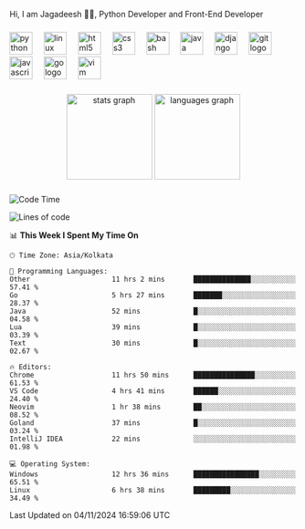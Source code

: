 <p align="left">Hi, I am Jagadeesh 👾👾, Python Developer and Front-End Developer </p>

###

<div align="left">
  <img src="https://cdn.jsdelivr.net/gh/devicons/devicon/icons/python/python-original.svg" height="40" alt="python logo"  />
  <img width="12" />
  <img src="https://cdn.jsdelivr.net/gh/devicons/devicon/icons/linux/linux-original.svg" height="40" alt="linux logo"  />
  <img width="12" />
  <img src="https://cdn.jsdelivr.net/gh/devicons/devicon/icons/html5/html5-original.svg" height="40" alt="html5 logo"  />
  <img width="12" />
  <img src="https://cdn.jsdelivr.net/gh/devicons/devicon/icons/css3/css3-original.svg" height="40" alt="css3 logo"  />
  <img width="12" />
  <img src="https://cdn.jsdelivr.net/gh/devicons/devicon/icons/bash/bash-original.svg" height="40" alt="bash logo"  />
  <img width="12" />
  <img src="https://cdn.jsdelivr.net/gh/devicons/devicon/icons/java/java-original.svg" height="40" alt="java logo"  />
  <img width="12" />
  <img src="https://cdn.jsdelivr.net/gh/devicons/devicon/icons/django/django-plain.svg" height="40" alt="django logo"  />
  <img width="12" />
  <img src="https://cdn.jsdelivr.net/gh/devicons/devicon/icons/git/git-original.svg" height="40" alt="git logo"  />
  <img width="12" />
  <img src="https://cdn.jsdelivr.net/gh/devicons/devicon/icons/javascript/javascript-original.svg" height="40" alt="javascript logo"  />
  <img width="12" />
  <img src="https://cdn.jsdelivr.net/gh/devicons/devicon/icons/go/go-original.svg" height="40" alt="go logo"  />
  <img width="12" />
  <img src="https://cdn.jsdelivr.net/gh/devicons/devicon/icons/vim/vim-original.svg" height="40" alt="vim logo"  />
</div>

###

<div align="center">
  <img src="https://github-readme-stats.vercel.app/api?username=JagadeeshKEEE&hide_title=false&hide_rank=false&show_icons=true&include_all_commits=true&count_private=true&disable_animations=false&theme=dracula&locale=en&hide_border=false&order=1" height="150" alt="stats graph"  />
  <img src="https://github-readme-stats.vercel.app/api/top-langs?username=JagadeeshKEEE&locale=en&hide_title=false&layout=compact&card_width=320&langs_count=5&theme=dracula&hide_border=false&order=2" height="150" alt="languages graph"  />
</div>

###
<!--START_SECTION:waka-->
![Code Time](http://img.shields.io/badge/Code%20Time-376%20hrs%2034%20mins-blue)

![Lines of code](https://img.shields.io/badge/From%20Hello%20World%20I%27ve%20Written-970%20lines%20of%20code-blue)

📊 **This Week I Spent My Time On** 

```text
🕑︎ Time Zone: Asia/Kolkata

💬 Programming Languages: 
Other                    11 hrs 2 mins       ██████████████░░░░░░░░░░░   57.41 % 
Go                       5 hrs 27 mins       ███████░░░░░░░░░░░░░░░░░░   28.37 % 
Java                     52 mins             █░░░░░░░░░░░░░░░░░░░░░░░░   04.58 % 
Lua                      39 mins             █░░░░░░░░░░░░░░░░░░░░░░░░   03.39 % 
Text                     30 mins             █░░░░░░░░░░░░░░░░░░░░░░░░   02.67 % 

🔥 Editors: 
Chrome                   11 hrs 50 mins      ███████████████░░░░░░░░░░   61.53 % 
VS Code                  4 hrs 41 mins       ██████░░░░░░░░░░░░░░░░░░░   24.40 % 
Neovim                   1 hr 38 mins        ██░░░░░░░░░░░░░░░░░░░░░░░   08.52 % 
Goland                   37 mins             █░░░░░░░░░░░░░░░░░░░░░░░░   03.24 % 
IntelliJ IDEA            22 mins             ░░░░░░░░░░░░░░░░░░░░░░░░░   01.98 % 

💻 Operating System: 
Windows                  12 hrs 36 mins      ████████████████░░░░░░░░░   65.51 % 
Linux                    6 hrs 38 mins       █████████░░░░░░░░░░░░░░░░   34.49 % 
```


 Last Updated on 04/11/2024 16:59:06 UTC
<!--END_SECTION:waka-->

